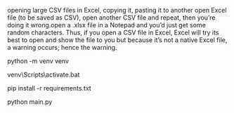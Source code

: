 opening large CSV files in Excel, copying it, pasting it to another open Excel file (to be saved as CSV), open another CSV file and repeat, then you’re doing it wrong.open a .xlsx file in a Notepad and you’d just get some random characters. Thus, if you open a CSV file in Excel, Excel will try its best to open and show the file to you but because it’s not a native Excel file, a warning occurs; hence the warning.

python -m venv venv

venv\Scripts\activate.bat

pip install -r requirements.txt

python main.py
